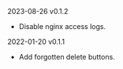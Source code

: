 2023-08-26 v0.1.2
  - Disable nginx access logs.

2022-01-20 v0.1.1
  - Add forgotten delete buttons.

